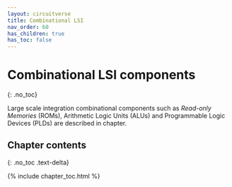 ```yaml
---
layout: circuitverse
title: Combinational LSI
nav_order: 60
has_children: true
has_toc: false
---
```



# Combinational LSI components
{: .no_toc}

Large scale integration combinational components such as *Read-only Memories* (ROMs), Arithmetic Logic Units (ALUs) and Programmable Logic Devices (PLDs) are described in chapter.


## Chapter contents
{: .no_toc .text-delta}

{% include chapter_toc.html %}
